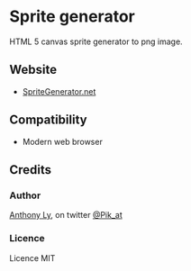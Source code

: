 Sprite generator
========================================

HTML 5 canvas sprite generator to png image.

## Website

* [SpriteGenerator.net](http://spritegenerator.net)

## Compatibility

* Modern web browser

## Credits

### Author
[Anthony Ly](http://anthonyly.com), on twitter [@Pik_at](http://twitter.com/pik_at)

### Licence
Licence MIT